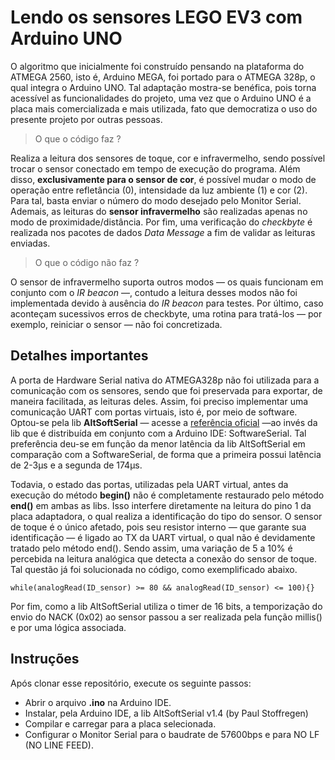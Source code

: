 # Lendo os sensores LEGO EV3 com Arduino UNO

O algoritmo que inicialmente foi construído pensando na plataforma do ATMEGA 2560, isto é, Arduino MEGA, foi portado para o ATMEGA 328p, o qual integra o Arduino UNO. Tal adaptação mostra-se benéfica, pois torna acessível as funcionalidades do projeto, uma vez que o Arduino UNO é a placa mais comercializada e mais utilizada, fato que democratiza o uso do presente projeto por outras pessoas. 

> O que o código faz ?

Realiza a leitura dos sensores de toque, cor e infravermelho, sendo possível trocar o sensor conectado em tempo de execução do programa. Além disso, **exclusivamente para o sensor de cor**, é possível mudar o modo de operação entre refletância (0), intensidade da luz ambiente (1) e cor (2). Para tal, basta enviar o número do modo desejado pelo Monitor Serial. Ademais, as leituras do **sensor infravermelho** são realizadas apenas no modo de proximidade/distância. Por fim, uma verificação do *checkbyte* é realizada nos pacotes de dados *Data Message* a fim de validar as leituras enviadas.

> O que o código não faz ? 

O sensor de infravermelho suporta outros modos — os quais funcionam em conjunto com o *IR beacon* —, contudo a leitura desses modos não foi implementada devido à ausência do *IR beacon* para testes. Por último, caso aconteçam sucessivos erros de checkbyte, uma rotina para tratá-los — por exemplo, reiniciar o sensor — não foi concretizada.

## Detalhes importantes 

A porta de Hardware Serial nativa do ATMEGA328p não foi utilizada para a comunicação com os sensores, sendo que foi preservada para exportar, de maneira facilitada, as leituras deles. Assim, foi preciso implementar uma comunicação UART com portas virtuais, isto é, por meio de software. Optou-se pela lib **AltSoftSerial** — acesse a [referência oficial](https://www.pjrc.com/teensy/td_libs_AltSoftSerial.html) —ao invés da lib que é distribuída em conjunto com a Arduino IDE: SoftwareSerial. Tal preferência deu-se em função da menor latência da lib AltSoftSerial em comparação com a SoftwareSerial, de forma que a primeira possui latência de 2-3&mu;s e a segunda de 174&mu;s. 

Todavia, o estado das portas, utilizadas pela UART virtual, antes da execução do método **begin()** não é completamente restaurado pelo método **end()** em ambas as libs. Isso interfere diretamente na leitura do pino 1 da placa adaptadora, o qual realiza a identificação do tipo do sensor. O sensor de toque é o único afetado, pois seu resistor interno — que garante sua identificação — é ligado ao TX da UART virtual, o qual não é devidamente tratado pelo método end(). Sendo assim, uma variação de 5 a 10% é percebida na leitura analógica que detecta a conexão do sensor de toque. Tal questão já foi solucionada no código, como exemplificado abaixo. 
```
while(analogRead(ID_sensor) >= 80 && analogRead(ID_sensor) <= 100){}
```

Por fim, como a lib AltSoftSerial utiliza o timer de 16 bits, a temporização do envio do NACK (0x02) ao sensor passou a ser realizada pela função millis() e por uma lógica associada. 

## Instruções 
Após clonar esse repositório, execute os seguinte passos: 
* Abrir o arquivo **.ino** na Arduino IDE.
* Instalar, pela Arduino IDE, a lib AltSoftSerial v1.4 (by Paul Stoffregen)
* Compilar e carregar para a placa selecionada.
* Configurar o Monitor Serial para o baudrate de 57600bps e para NO LF (NO LINE FEED). 
